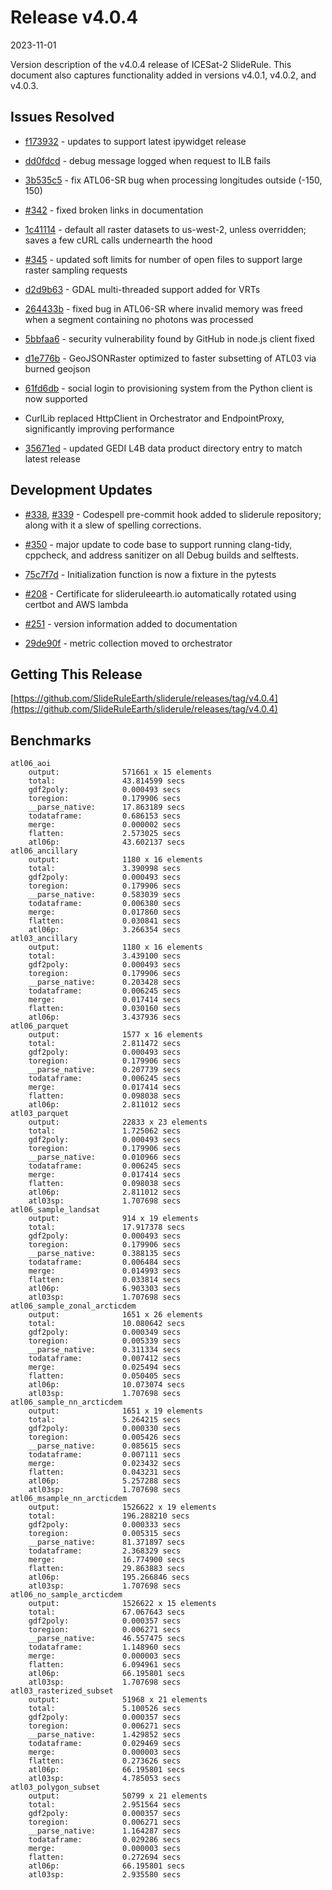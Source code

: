 # Release v4.0.4

2023-11-01

Version description of the v4.0.4 release of ICESat-2 SlideRule.  This document also captures functionality added in versions v4.0.1, v4.0.2, and v4.0.3.

## Issues Resolved

* [f173932](https://github.com/SlideRuleEarth/sliderule/commit/f173932f98d85cb888fc8c921f69b15512acdfb5) - updates to support latest ipywidget release

* [dd0fdcd](https://github.com/SlideRuleEarth/sliderule/commit/dd0fdcdca69740068798c7c420dcd07906f71528) - debug message logged when request to ILB fails

* [3b535c5](https://github.com/SlideRuleEarth/sliderule/commit/3b535c588f9fa3c54e0f4ab86ea223c5f8463c23) - fix ATL06-SR bug when processing longitudes outside (-150, 150)

* [#342](https://github.com/SlideRuleEarth/sliderule/issues/342) - fixed broken links in documentation

* [1c41114](https://github.com/SlideRuleEarth/sliderule/commit/1c411140d211ba33658d8503a63f24536d198391) - default all raster datasets to us-west-2, unless overridden; saves a few cURL calls undernearth the hood

* [#345](https://github.com/SlideRuleEarth/sliderule/pull/345) - updated soft limits for number of open files to support large raster sampling requests

* [d2d9b63](https://github.com/SlideRuleEarth/sliderule/commit/d2d9b637cdeec2b041e7736e4e6d9af9794fa776) - GDAL multi-threaded support added for VRTs

* [264433b](https://github.com/SlideRuleEarth/sliderule/commit/264433b980998c5db6fe9ee2fc672ba436d8da52) - fixed bug in ATL06-SR where invalid memory was freed when a segment containing no photons was processed

* [5bbfaa6](https://github.com/SlideRuleEarth/sliderule/commit/5bbfaa6cf6aeee6b071c529b993afb458f6c5af6) - security vulnerability found by GitHub in node.js client fixed

* [d1e776b](https://github.com/SlideRuleEarth/sliderule/commit/d1e776b5fa0922c196b8230369d6b97af1cfd85f) - GeoJSONRaster optimized to faster subsetting of ATL03 via burned geojson

* [61fd6db](https://github.com/SlideRuleEarth/sliderule/commit/61fd6dbc5fcd3299f19790d72177f67a1b03b85f) - social login to provisioning system from the Python client is now supported

* CurlLib replaced HttpClient in Orchestrator and EndpointProxy, significantly improving performance

* [35671ed](https://github.com/SlideRuleEarth/sliderule/commit/35671ed32349fc8360bd8b4f8590b11dfc8974e5) - updated GEDI L4B data product directory entry to match latest release

## Development Updates

* [#338](https://github.com/SlideRuleEarth/sliderule/pull/338), [#339](https://github.com/SlideRuleEarth/sliderule/pull/339) - Codespell pre-commit hook added to sliderule repository; along with it a slew of spelling corrections.

* [#350](https://github.com/SlideRuleEarth/sliderule/pull/350) - major update to code base to support running clang-tidy, cppcheck, and address sanitizer on all Debug builds and selftests. 

* [75c7f7d](https://github.com/SlideRuleEarth/sliderule/commit/75c7f7d5e0dfb324d3fa5cd51a53e2a375c1a76f) - Initialization function is now a fixture in the pytests

* [#208](https://github.com/SlideRuleEarth/sliderule/issues/208) - Certificate for slideruleearth.io automatically rotated using certbot and AWS lambda

* [#251](https://github.com/SlideRuleEarth/sliderule/issues/251) - version information added to documentation

* [29de90f](https://github.com/SlideRuleEarth/sliderule/commit/29de90fc2d44561519fed63cbf2ecc8dadb11bed) - metric collection moved to orchestrator

## Getting This Release

[https://github.com/SlideRuleEarth/sliderule/releases/tag/v4.0.4](https://github.com/SlideRuleEarth/sliderule/releases/tag/v4.0.4)

## Benchmarks

```
atl06_aoi
	output:              571661 x 15 elements
	total:               43.814599 secs
	gdf2poly:            0.000493 secs
	toregion:            0.179906 secs
	__parse_native:      17.863189 secs
	todataframe:         0.686153 secs
	merge:               0.000002 secs
	flatten:             2.573025 secs
	atl06p:              43.602137 secs
atl06_ancillary
	output:              1180 x 16 elements
	total:               3.390998 secs
	gdf2poly:            0.000493 secs
	toregion:            0.179906 secs
	__parse_native:      0.583039 secs
	todataframe:         0.006380 secs
	merge:               0.017860 secs
	flatten:             0.030841 secs
	atl06p:              3.266354 secs
atl03_ancillary
	output:              1180 x 16 elements
	total:               3.439100 secs
	gdf2poly:            0.000493 secs
	toregion:            0.179906 secs
	__parse_native:      0.203428 secs
	todataframe:         0.006245 secs
	merge:               0.017414 secs
	flatten:             0.030160 secs
	atl06p:              3.437936 secs
atl06_parquet
	output:              1577 x 16 elements
	total:               2.811472 secs
	gdf2poly:            0.000493 secs
	toregion:            0.179906 secs
	__parse_native:      0.207739 secs
	todataframe:         0.006245 secs
	merge:               0.017414 secs
	flatten:             0.098038 secs
	atl06p:              2.811012 secs
atl03_parquet
	output:              22833 x 23 elements
	total:               1.725062 secs
	gdf2poly:            0.000493 secs
	toregion:            0.179906 secs
	__parse_native:      0.010966 secs
	todataframe:         0.006245 secs
	merge:               0.017414 secs
	flatten:             0.098038 secs
	atl06p:              2.811012 secs
	atl03sp:             1.707698 secs
atl06_sample_landsat
	output:              914 x 19 elements
	total:               17.917378 secs
	gdf2poly:            0.000493 secs
	toregion:            0.179906 secs
	__parse_native:      0.388135 secs
	todataframe:         0.006484 secs
	merge:               0.014993 secs
	flatten:             0.033814 secs
	atl06p:              6.903303 secs
	atl03sp:             1.707698 secs
atl06_sample_zonal_arcticdem
	output:              1651 x 26 elements
	total:               10.080642 secs
	gdf2poly:            0.000349 secs
	toregion:            0.005339 secs
	__parse_native:      0.311334 secs
	todataframe:         0.007412 secs
	merge:               0.025494 secs
	flatten:             0.050405 secs
	atl06p:              10.073074 secs
	atl03sp:             1.707698 secs
atl06_sample_nn_arcticdem
	output:              1651 x 19 elements
	total:               5.264215 secs
	gdf2poly:            0.000330 secs
	toregion:            0.005426 secs
	__parse_native:      0.085615 secs
	todataframe:         0.007111 secs
	merge:               0.023432 secs
	flatten:             0.043231 secs
	atl06p:              5.257288 secs
	atl03sp:             1.707698 secs
atl06_msample_nn_arcticdem
	output:              1526622 x 19 elements
	total:               196.288210 secs
	gdf2poly:            0.000333 secs
	toregion:            0.005315 secs
	__parse_native:      81.371897 secs
	todataframe:         2.368329 secs
	merge:               16.774900 secs
	flatten:             29.863883 secs
	atl06p:              195.266846 secs
	atl03sp:             1.707698 secs
atl06_no_sample_arcticdem
	output:              1526622 x 15 elements
	total:               67.067643 secs
	gdf2poly:            0.000357 secs
	toregion:            0.006271 secs
	__parse_native:      46.557475 secs
	todataframe:         1.148960 secs
	merge:               0.000003 secs
	flatten:             6.094961 secs
	atl06p:              66.195801 secs
	atl03sp:             1.707698 secs
atl03_rasterized_subset
	output:              51968 x 21 elements
	total:               5.100526 secs
	gdf2poly:            0.000357 secs
	toregion:            0.006271 secs
	__parse_native:      1.429852 secs
	todataframe:         0.029469 secs
	merge:               0.000003 secs
	flatten:             0.273626 secs
	atl06p:              66.195801 secs
	atl03sp:             4.785053 secs
atl03_polygon_subset
	output:              50799 x 21 elements
	total:               2.951564 secs
	gdf2poly:            0.000357 secs
	toregion:            0.006271 secs
	__parse_native:      1.164287 secs
	todataframe:         0.029286 secs
	merge:               0.000003 secs
	flatten:             0.272694 secs
	atl06p:              66.195801 secs
	atl03sp:             2.935580 secs
```